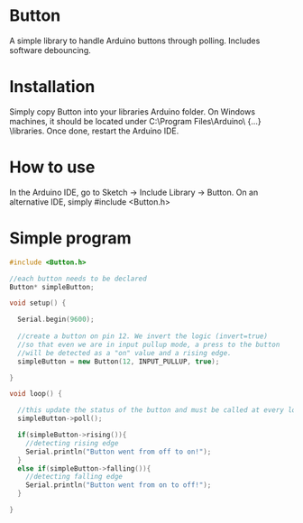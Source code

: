 # Button

A simple library to handle Arduino buttons through polling. Includes software debouncing.

# Installation

Simply copy Button into your libraries Arduino folder.
On Windows machines, it should be located under C:\Program Files\Arduino\ {...} \libraries.
Once done, restart the Arduino IDE.

# How to use

In the Arduino IDE, go to Sketch -> Include Library -> Button.
On an alternative IDE, simply #include <Button.h>

# Simple program

```C++
#include <Button.h>

//each button needs to be declared
Button* simpleButton;

void setup() {

  Serial.begin(9600);
  
  //create a button on pin 12. We invert the logic (invert=true)
  //so that even we are in input pullup mode, a press to the button
  //will be detected as a "on" value and a rising edge.
  simpleButton = new Button(12, INPUT_PULLUP, true);

}

void loop() {

  //this update the status of the button and must be called at every loop
  simpleButton->poll();

  if(simpleButton->rising()){
    //detecting rising edge
    Serial.println("Button went from off to on!");
  }
  else if(simpleButton->falling()){
    //detecting falling edge
    Serial.println("Button went from on to off!");
  }

}
```